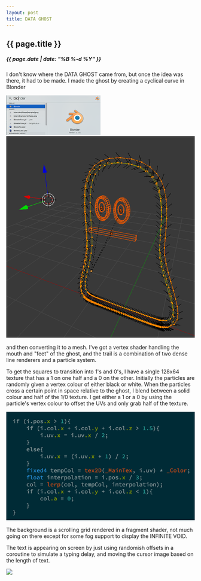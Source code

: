 ```yaml
---
layout: post
title: DATA GHOST
---
```

{{ page.title }}
----------------
<h5>{{ page.date | date: "%B %-d %Y" }}</h5>

I don't know where the DATA GHOST came from, but once the idea was there, it had
to be made. I made the ghost by creating a cyclical curve in Blonder

<img src="/images/2016/Feb/Blonder.png" style="max-width:50%;">
<img src="/images/2016/Feb/BlonderGhost.png">

and then converting it to a mesh. I've got a vertex shader handling the mouth and "feet"
of the ghost, and the trail is a combination of two dense line renderers and a
particle system.

To get the squares to transition into 1's and 0's, I have a single
128x64 texture that has a 1 on one half and a 0 on the other. Initially the particles
are randomly given a vertex colour of either black or white. When the particles
cross a certain point in space relative to the ghost, I blend between a solid colour
and half of the 1/0 texture. I get either a 1 or a 0 by using the particle's vertex
colour to offset the UVs and only grab half of the texture.

<img src="/images/2016/Feb/GhostParticleShader.png">

The background is a scrolling grid rendered in a fragment shader, not much going
on there except for some fog support to display the INFINITE VOID.

The text is appearing on screen by just using randomish offsets in a coroutine to
simulate a typing delay, and moving the cursor image based on the length of text.

<img src="/images/2016/Feb/DataGhost.gif">
